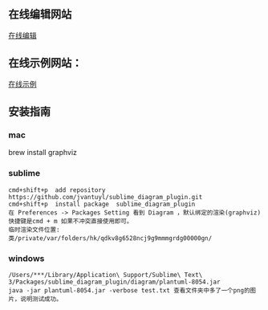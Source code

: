 
## 在线编辑网站
[在线编辑](http://www.plantuml.com/plantuml/uml/)
## 在线示例网站：
[在线示例](http://plantuml.com/zh/)

## 安装指南
### mac
brew install graphviz

### sublime
```
cmd+shift+p  add repository   https://github.com/jvantuyl/sublime_diagram_plugin.git
cmd+shift+p  install package  sublime_diagram_plugin
在 Preferences -> Packages Setting 看到 Diagram ，默认绑定的渲染(graphviz)快捷键是cmd + m 如果不冲突直接使用即可。
临时渲染文件位置:类/private/var/folders/hk/qdkv8g6528ncj9g9mmmgrdg00000gn/
```

### windows
```
/Users/***/Library/Application\ Support/Sublime\ Text\ 3/Packages/sublime_diagram_plugin/diagram/plantuml-8054.jar
java -jar plantuml-8054.jar -verbose test.txt 查看文件夹中多了一个png的图片，说明测试成功。
```
